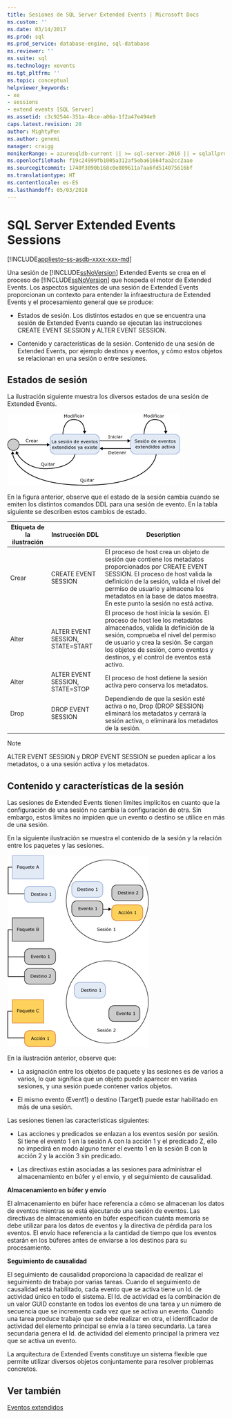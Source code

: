 ```yaml
---
title: Sesiones de SQL Server Extended Events | Microsoft Docs
ms.custom: ''
ms.date: 03/14/2017
ms.prod: sql
ms.prod_service: database-engine, sql-database
ms.reviewer: ''
ms.suite: sql
ms.technology: xevents
ms.tgt_pltfrm: ''
ms.topic: conceptual
helpviewer_keywords:
- xe
- sessions
- extend events [SQL Server]
ms.assetid: c3c92544-351a-4bce-a06a-1f2a47e494e9
caps.latest.revision: 20
author: MightyPen
ms.author: genemi
manager: craigg
monikerRange: = azuresqldb-current || >= sql-server-2016 || = sqlallproducts-allversions
ms.openlocfilehash: f19c24999fb1005a312af5eba61664faa2cc2aae
ms.sourcegitcommit: 1740f3090b168c0e809611a7aa6fd514075616bf
ms.translationtype: HT
ms.contentlocale: es-ES
ms.lasthandoff: 05/03/2018
---
```

# <a name="sql-server-extended-events-sessions"></a>SQL Server Extended Events Sessions
[!INCLUDE[appliesto-ss-asdb-xxxx-xxx-md](../../includes/appliesto-ss-asdb-xxxx-xxx-md.md)]

  Una sesión de [!INCLUDE[ssNoVersion](../../includes/ssnoversion-md.md)] Extended Events se crea en el proceso de [!INCLUDE[ssNoVersion](../../includes/ssnoversion-md.md)] que hospeda el motor de Extended Events. Los aspectos siguientes de una sesión de Extended Events proporcionan un contexto para entender la infraestructura de Extended Events y el procesamiento general que se produce:  
  
-   Estados de sesión. Los distintos estados en que se encuentra una sesión de Extended Events cuando se ejecutan las instrucciones CREATE EVENT SESSION y ALTER EVENT SESSION.  
  
-   Contenido y características de la sesión. Contenido de una sesión de Extended Events, por ejemplo destinos y eventos, y cómo estos objetos se relacionan en una sesión o entre sesiones.  
  
## <a name="session-states"></a>Estados de sesión  
 La ilustración siguiente muestra los diversos estados de una sesión de Extended Events.  
  
 ![Estado de la sesión de eventos extendidos](../../relational-databases/extended-events/media/xesessionstate.gif "Estado de la sesión de eventos extendidos")  
  
 En la figura anterior, observe que el estado de la sesión cambia cuando se emiten los distintos comandos DDL para una sesión de evento. En la tabla siguiente se describen estos cambios de estado.  
  
|Etiqueta de la ilustración|Instrucción DDL|Description|  
|------------------------|-------------------|-----------------|  
|Crear|CREATE EVENT SESSION|El proceso de host crea un objeto de sesión que contiene los metadatos proporcionados por CREATE EVENT SESSION. El proceso de host valida la definición de la sesión, valida el nivel del permiso de usuario y almacena los metadatos en la base de datos maestra. En este punto la sesión no está activa.|  
|Alter|ALTER EVENT SESSION, STATE=START|El proceso de host inicia la sesión. El proceso de host lee los metadatos almacenados, valida la definición de la sesión, comprueba el nivel del permiso de usuario y crea la sesión. Se cargan los objetos de sesión, como eventos y destinos, y el control de eventos está activo.|  
|Alter|ALTER EVENT SESSION, STATE=STOP|El proceso de host detiene la sesión activa pero conserva los metadatos.|  
|Drop|DROP EVENT SESSION|Dependiendo de que la sesión esté activa o no, Drop (DROP SESSION) eliminará los metadatos y cerrará la sesión activa, o eliminará los metadatos de la sesión.|  
  
> [!NOTE]  
>  ALTER EVENT SESSION y DROP EVENT SESSION se pueden aplicar a los metadatos, o a una sesión activa y los metadatos.  
  
## <a name="session-content-and-characteristics"></a>Contenido y características de la sesión  
 Las sesiones de Extended Events tienen límites implícitos en cuanto que la configuración de una sesión no cambia la configuración de otra. Sin embargo, estos límites no impiden que un evento o destino se utilice en más de una sesión.  
  
 En la siguiente ilustración se muestra el contenido de la sesión y la relación entre los paquetes y las sesiones.  
  
 ![Coexistencia y uso compartido de objetos en las sesiones.](../../relational-databases/extended-events/media/xesessions.gif "Coexistencia y uso compartido de objetos en las sesiones.")  
  
 En la ilustración anterior, observe que:  
  
-   La asignación entre los objetos de paquete y las sesiones es de varios a varios, lo que significa que un objeto puede aparecer en varias sesiones, y una sesión puede contener varios objetos.  
  
-   El mismo evento (Event1) o destino (Target1) puede estar habilitado en más de una sesión.  
  
 Las sesiones tienen las características siguientes:  
  
-   Las acciones y predicados se enlazan a los eventos sesión por sesión. Si tiene el evento 1 en la sesión A con la acción 1 y el predicado Z, ello no impedirá en modo alguno tener el evento 1 en la sesión B con la acción 2 y la acción 3 sin predicado.  
  
-   Las directivas están asociadas a las sesiones para administrar el almacenamiento en búfer y el envío, y el seguimiento de causalidad.  
  
 **Almacenamiento en búfer y envío**  
  
 El almacenamiento en búfer hace referencia a cómo se almacenan los datos de eventos mientras se está ejecutando una sesión de eventos.  Las directivas de almacenamiento en búfer especifican cuánta memoria se debe utilizar para los datos de eventos y la directiva de pérdida para los eventos. El envío hace referencia a la cantidad de tiempo que los eventos estarán en los búferes antes de enviarse a los destinos para su procesamiento.  
  
 **Seguimiento de causalidad**  
  
 El seguimiento de causalidad proporciona la capacidad de realizar el seguimiento de trabajo por varias tareas. Cuando el seguimiento de causalidad está habilitado, cada evento que se activa tiene un Id. de actividad único en todo el sistema. El Id. de actividad es la combinación de un valor GUID constante en todos los eventos de una tarea y un número de secuencia que se incrementa cada vez que se activa un evento. Cuando una tarea produce trabajo que se debe realizar en otra, el identificador de actividad del elemento principal se envía a la tarea secundaria. La tarea secundaria genera el Id. de actividad del elemento principal la primera vez que se activa un evento.  
  
 La arquitectura de Extended Events constituye un sistema flexible que permite utilizar diversos objetos conjuntamente para resolver problemas concretos.  
  
## <a name="see-also"></a>Ver también  
 [Eventos extendidos](../../relational-databases/extended-events/extended-events.md)  
  
  
